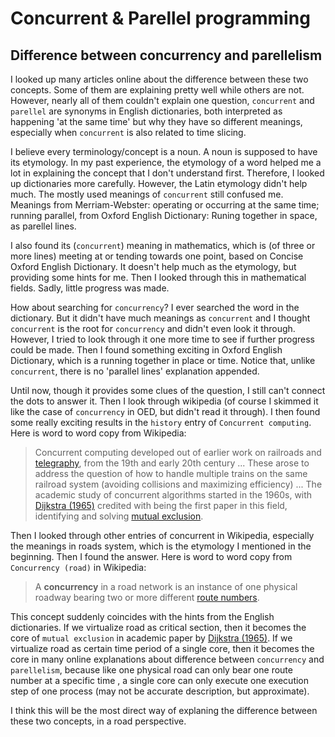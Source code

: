 # Concurrent & Parellel programming

## Difference between concurrency and parellelism

I looked up many articles online about the difference between these two concepts. Some of them are explaining pretty well while others are not. However, nearly all of them couldn't explain one question, `concurrent` and `parellel` are synonyms in English dictionaries, both interpreted as happening 'at the same time' but why they have so different meanings, especially when `concurrent` is also related to time slicing. 

I believe every terminology/concept is a noun. A noun is supposed to have its etymology. In my past experience, the etymology of a word helped me a lot in explaining the concept that I don't understand first. Therefore, I looked up dictionaries more carefully. However, the Latin etymology didn't help much. The mostly used meanings of `concurrent` still confused me. Meanings from Merriam-Webster: operating or occurring at the same time; running parallel,  from Oxford English Dictionary: Runing together in space, as parellel lines.  

I also found its (`concurrent`) meaning in mathematics, which is (of three or more lines) meeting at or tending towards one point, based on Concise Oxford English Dictionary. It doesn't help much as the etymology, but providing some hints for me. Then I looked through this in mathematical fields. Sadly, little progress was made.  

How about searching for `concurrency`? I ever searched the word in the dictionary. But it didn't have much meanings as `concurrent` and I thought `concurrent` is the root for `concurrency` and didn't even look it through. However, I tried to look through it one more time to see if further progress could be made. Then I found something exciting in Oxford English Dictionary, which is a running together in place or time. Notice that, unlike `concurrent`, there is no 'parallel lines' explanation appended. 

Until now, though it provides some clues of the question, I still can't connect the dots to answer it. Then I look through wikipedia (of course I skimmed it like the case of `concurrency` in OED, but didn't read it through). I then found some really exciting results in the `history` entry of `Concurrent computing`. Here is word to word copy from Wikipedia:

> Concurrent computing developed out of earlier work on railroads and [telegraphy](https://en.wikipedia.org/wiki/Telegraphy), from the 19th and early 20th century ... These arose to address the question of how to handle multiple trains on the same railroad system (avoiding collisions and maximizing efficiency) ... The academic study of concurrent algorithms started in the 1960s, with [Dijkstra (1965)](https://en.wikipedia.org/wiki/Concurrent_computing#CITEREFDijkstra1965) credited with being the first paper in this field, identifying and solving [mutual exclusion](https://en.wikipedia.org/wiki/Mutual_exclusion).

Then I looked through other entries of concurrent in Wikipedia, especially the meanings in roads system, which is the etymology I mentioned in the beginning.   Then I found the answer. Here is word to word copy from `Concurrency (road)` in Wikipedia:

> A **concurrency** in a road network is an instance of one physical roadway bearing two or more different [route numbers](https://en.wikipedia.org/wiki/Route_number).

This concept suddenly coincides with the hints from the English dictionaries. If we virtualize road as critical section, then it becomes the core of `mutual exclusion` in academic paper by [Dijkstra (1965)](https://en.wikipedia.org/wiki/Concurrent_computing#CITEREFDijkstra1965). If we virtualize road as certain time period of a single core, then it becomes the core in many online explanations about difference between `concurrency` and `parellelism`, because like one physical road can only bear one route number at a specific time , a single core can only execute one execution step of one process (may not be accurate description, but approximate). 

I think this will be the most direct way of explaning the difference between these two concepts, in a road perspective. 





